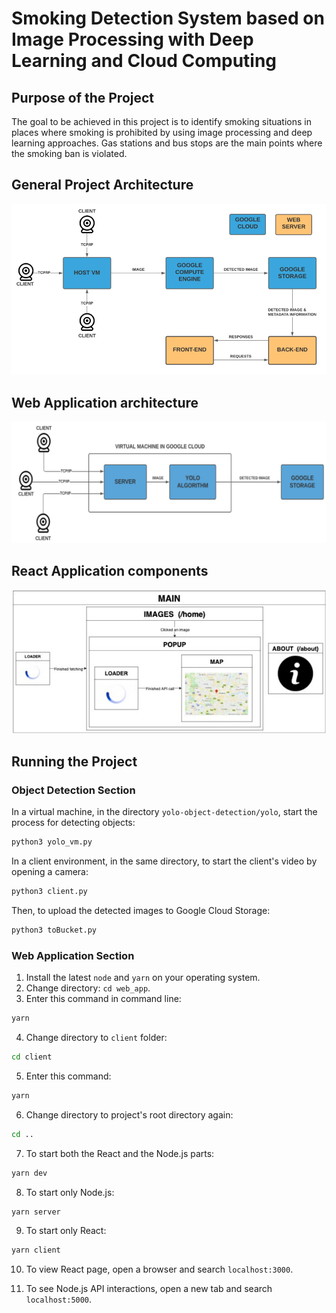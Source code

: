 # Smoking Detection System based on Image Processing with Deep Learning and Cloud Computing

## Purpose of the Project

The goal to be achieved in this project is to identify smoking situations in places where smoking is prohibited by using image processing and deep learning approaches. Gas stations and bus stops are the main points where the smoking ban is violated.

## General Project Architecture

![Architecture](./images/architecture.png "Architecture")

## Web Application architecture

![Web architecture](./images/web_architecture.png "Web architecture")

## React Application components

![React components](./images/react_components.png "React components")


## Running the Project

### Object Detection Section

In a virtual machine, in the directory `yolo-object-detection/yolo`, start the process for detecting objects:
```bash
python3 yolo_vm.py
```


In a client environment, in the same directory, to start the client's video by opening a camera:

``` bash
python3 client.py
``` 

Then, to upload the detected images to Google Cloud Storage:

```bash
python3 toBucket.py
```

### Web Application Section

1. Install the latest `node` and `yarn` on your operating system.
2. Change directory: `cd web_app`.
3. Enter this command in command line:
```bash
yarn
````

4. Change directory to `client` folder:
```bash
cd client
```

5. Enter this command:
```bash
yarn
````

6. Change directory to project's root directory again:
```bash
cd ..
```

7. To start both the React and the Node.js parts:
```bash
yarn dev
```

8. To start only Node.js:
```bash
yarn server
```

9. To start only React:
```bash
yarn client
```

10. To view React page, open a browser and search `localhost:3000`.

11. To see Node.js API interactions, open a new tab and search `localhost:5000`.

